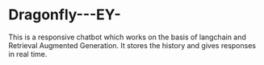 # Dragonfly---EY-
This is a responsive chatbot which works on the basis of langchain and Retrieval Augmented Generation. It stores the history and gives responses in real time. 
